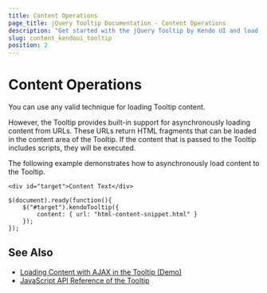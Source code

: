 ```yaml
---
title: Content Operations
page_title: jQuery Tooltip Documentation - Content Operations
description: "Get started with the jQuery Tooltip by Kendo UI and load its content with AJAX."
slug: content_kendoui_tooltip
position: 2
---
```


# Content Operations

You can use any valid technique for loading Tooltip content.

However, the Tooltip provides built-in support for asynchronously loading content from URLs. These URLs return HTML fragments that can be loaded in the content area of the Tooltip. If the content that is passed to the Tooltip includes scripts, they will be executed.

The following example demonstrates how to asynchronously load content to the Tooltip.

    <div id="target">Content Text</div>

    $(document).ready(function(){
        $("#target").kendoTooltip({
            content: { url: "html-content-snippet.html" }
        });
    });

## See Also

* [Loading Content with AJAX in the Tooltip (Demo)](https://demos.telerik.com/kendo-ui/tooltip/ajax)
* [JavaScript API Reference of the Tooltip](/api/javascript/ui/tooltip)
